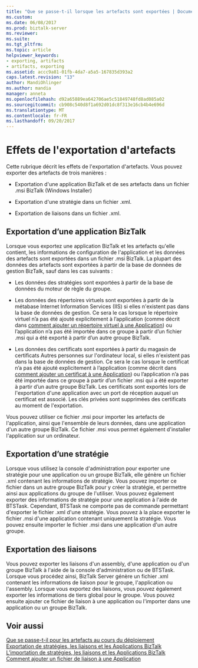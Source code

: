 ```yaml
---
title: "Que se passe-t-il lorsque les artefacts sont exportées | Documents Microsoft"
ms.custom: 
ms.date: 06/08/2017
ms.prod: biztalk-server
ms.reviewer: 
ms.suite: 
ms.tgt_pltfrm: 
ms.topic: article
helpviewer_keywords:
- exporting, artifacts
- artifacts, exporting
ms.assetid: accc9a81-01fb-4da7-a5a5-167835d393a2
caps.latest.revision: "13"
author: MandiOhlinger
ms.author: mandia
manager: anneta
ms.openlocfilehash: d92a65889ea642706ae5c51849748fd8ad085a02
ms.sourcegitcommit: cb908c540d8f1a692d01dc8f313e16cb4b4e696d
ms.translationtype: MT
ms.contentlocale: fr-FR
ms.lasthandoff: 09/20/2017
---
```

# <a name="what-happens-when-artifacts-are-exported"></a>Effets de l'exportation d'artefacts
Cette rubrique décrit les effets de l'exportation d'artefacts. Vous pouvez exporter des artefacts de trois manières :  
  
-   Exportation d'une application BizTalk et de ses artefacts dans un fichier .msi BizTalk (Windows Installer)  
  
-   Exportation d'une stratégie dans un fichier .xml.  
  
-   Exportation de liaisons dans un fichier .xml.  
  
## <a name="exporting-a-biztalk-application"></a>Exportation d’une application BizTalk  
 Lorsque vous exportez une application BizTalk et les artefacts qu'elle contient, les informations de configuration de l'application et les données des artefacts sont exportées dans un fichier .msi BizTalk. La plupart des données des artefacts sont exportées à partir de la base de données de gestion BizTalk, sauf dans les cas suivants :  
  
-   Les données des stratégies sont exportées à partir de la base de données du moteur de règle du groupe.  
  
-   Les données des répertoires virtuels sont exportées à partir de la métabase Internet Information Services (IIS) si elles n'existent pas dans la base de données de gestion. Ce sera le cas lorsque le répertoire virtuel n’a pas été ajouté explicitement à l’application (comme décrit dans [comment ajouter un répertoire virtuel à une Application](../core/how-to-add-a-virtual-directory-to-an-application.md)) ou l’application n’a pas été importée dans ce groupe à partir d’un fichier .msi qui a été exporté à partir d’un autre groupe BizTalk.  
  
-   Les données des certificats sont exportées à partir du magasin de certificats Autres personnes sur l'ordinateur local, si elles n'existent pas dans la base de données de gestion. Ce sera le cas lorsque le certificat n’a pas été ajouté explicitement à l’application (comme décrit dans [comment ajouter un certificat à une Application](../core/how-to-add-a-certificate-to-an-application.md)) ou l’application n’a pas été importée dans ce groupe à partir d’un fichier .msi qui a été exporter à partir d’un autre groupe BizTalk. Les certificats sont exportés lors de l'exportation d'une application avec un port de réception auquel un certificat est associé. Les clés privées sont supprimées des certificats au moment de l'exportation.  
  
 Vous pouvez utiliser ce fichier .msi pour importer les artefacts de l'application, ainsi que l'ensemble de leurs données, dans une application d'un autre groupe BizTalk. Ce fichier .msi vous permet également d'installer l'application sur un ordinateur.  
  
## <a name="exporting-a-policy"></a>Exportation d’une stratégie  
 Lorsque vous utilisez la console d'administration pour exporter une stratégie pour une application ou un groupe BizTalk, elle génère un fichier .xml contenant les informations de stratégie. Vous pouvez importer ce fichier dans un autre groupe BizTalk pour y créer la stratégie, et permettre ainsi aux applications du groupe de l'utiliser. Vous pouvez également exporter des informations de stratégie pour une application à l'aide de BTSTask. Cependant, BTSTask ne comporte pas de commande permettant d'exporter le fichier .xml d'une stratégie. Vous pouvez à la place exporter le fichier .msi d'une application contenant uniquement la stratégie. Vous pouvez ensuite importer le fichier .msi dans une application d'un autre groupe.  
  
## <a name="exporting-bindings"></a>Exportation des liaisons  
 Vous pouvez exporter les liaisons d'un assembly, d'une application ou d'un groupe BizTalk à l'aide de la console d'administration ou de BTSTask. Lorsque vous procédez ainsi, BizTalk Server génère un fichier .xml contenant les informations de liaison pour le groupe, l'application ou l'assembly. Lorsque vous exportez des liaisons, vous pouvez également exporter les informations de tiers global pour le groupe. Vous pouvez ensuite ajouter ce fichier de liaison à une application ou l'importer dans une application ou un groupe BizTalk.  
  
## <a name="see-also"></a>Voir aussi  
 [Que se passe-t-il pour les artefacts au cours du déploiement](../core/what-happens-to-artifacts-during-application-deployment.md)   
 [Exportation de stratégies, les liaisons et les Applications BizTalk](../core/exporting-biztalk-applications-bindings-and-policies.md)   
 [L’importation de stratégies, les liaisons et les Applications BizTalk](../core/importing-biztalk-applications-bindings-and-policies.md)   
 [Comment ajouter un fichier de liaison à une Application](../core/how-to-add-a-binding-file-to-an-application2.md)